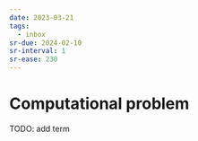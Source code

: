 ```yaml
---
date: 2023-03-21
tags:
  - inbox
sr-due: 2024-02-10
sr-interval: 1
sr-ease: 230
---
```

# Computational problem

TODO: add term
